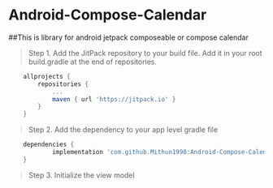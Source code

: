 # Android-Compose-Calendar
##This is library for android jetpack composeable or compose calendar
>Step 1. Add the JitPack repository to your build file. Add it in your root build.gradle at the end of repositories.
```gradle
	allprojects {
		repositories {
			...
			maven { url 'https://jitpack.io' }
		}
	}
```
>Step 2. Add the dependency to your app level gradle file
```gradle
	dependencies {
	        implementation 'com.github.Mithun1990:Android-Compose-Calendar:1.0.0-alpha02'
	}
```
>Step 3. Initialize the view model 


